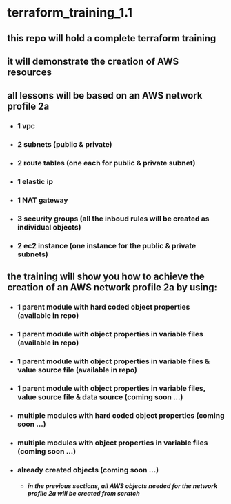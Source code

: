 # terraform_training_1.1

## this repo will hold a complete terraform training 
## it will demonstrate the creation of AWS resources
## all lessons will be based on an AWS network profile 2a
  * ###  1 vpc
  * ###  2 subnets (public & private)
  * ###  2 route tables (one each for public & private subnet)
  * ###  1 elastic ip
  * ###  1 NAT gateway
  * ###  3 security groups (all the inboud rules will be created as individual objects)
  * ###  2 ec2 instance (one instance for the public & private subnets)
  
## the training will show you how to achieve the creation of an AWS network profile 2a by using:
  * ###  1 parent module with hard coded object properties (available in repo)
  * ###  1 parent module with object properties in variable files (available in repo)
  * ###  1 parent module with object properties in variable files & value source file (available in repo)
  * ###  1 parent module with object properties in variable files, value source file & data source (coming soon ...)
  * ###  multiple modules with hard coded object properties (coming soon ...)
  * ###  multiple modules with object properties in variable files (coming soon ...)
  * ###  already created objects (coming soon ...)
      * #####  in the previous sections, all AWS objects needed for the network profile 2a will be created from scratch
  
